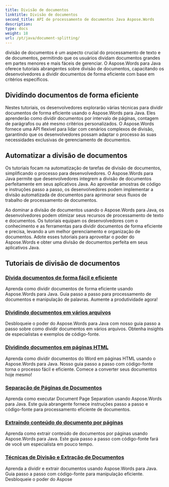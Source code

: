 ```yaml
---
title: Divisão de documentos
linktitle: Divisão de documentos
second_title: API de processamento de documentos Java Aspose.Words
description: 
type: docs
weight: 18
url: /pt/java/document-splitting/
---
```


divisão de documentos é um aspecto crucial do processamento de texto e de documentos, permitindo que os usuários dividam documentos grandes em partes menores e mais fáceis de gerenciar. O Aspose.Words para Java oferece tutoriais abrangentes sobre divisão de documentos, capacitando os desenvolvedores a dividir documentos de forma eficiente com base em critérios específicos.

## Dividindo documentos de forma eficiente

Nestes tutoriais, os desenvolvedores explorarão várias técnicas para dividir documentos de forma eficiente usando o Aspose.Words para Java. Eles aprenderão como dividir documentos por intervalo de páginas, contagem de parágrafos ou até mesmo critérios personalizados. O Aspose.Words fornece uma API flexível para lidar com cenários complexos de divisão, garantindo que os desenvolvedores possam adaptar o processo às suas necessidades exclusivas de gerenciamento de documentos.

## Automatizar a divisão de documentos

Os tutoriais focam na automatização de tarefas de divisão de documentos, simplificando o processo para desenvolvedores. O Aspose.Words para Java permite que desenvolvedores integrem a divisão de documentos perfeitamente em seus aplicativos Java. Ao aproveitar amostras de código e instruções passo a passo, os desenvolvedores podem implementar a divisão automatizada de documentos para aprimorar seus fluxos de trabalho de processamento de documentos.

Ao dominar a divisão de documentos usando o Aspose.Words para Java, os desenvolvedores podem otimizar seus recursos de processamento de texto e documentos. Os tutoriais equipam os desenvolvedores com o conhecimento e as ferramentas para dividir documentos de forma eficiente e precisa, levando a um melhor gerenciamento e organização de documentos. Adote esses tutoriais para aproveitar o poder do Aspose.Words e obter uma divisão de documentos perfeita em seus aplicativos Java.

## Tutoriais de divisão de documentos

### [Divida documentos de forma fácil e eficiente](./split-documents-easily-efficiently/)

Aprenda como dividir documentos de forma eficiente usando Aspose.Words para Java. Guia passo a passo para processamento de documentos e manipulação de palavras. Aumente a produtividade agora!
### [Dividindo documentos em vários arquivos](./splitting-documents-into-multiple-files/)
Desbloqueie o poder do Aspose.Words para Java com nosso guia passo a passo sobre como dividir documentos em vários arquivos. Obtenha insights de especialistas e exemplos de código-fonte.
### [Dividindo documentos em páginas HTML](./splitting-documents-into-html-pages/)
Aprenda como dividir documentos do Word em páginas HTML usando o Aspose.Words para Java. Nosso guia passo a passo com código-fonte torna o processo fácil e eficiente. Comece a converter seus documentos hoje mesmo!
### [Separação de Páginas de Documentos](./document-page-separation/)
Aprenda como executar Document Page Separation usando Aspose.Words para Java. Este guia abrangente fornece instruções passo a passo e código-fonte para processamento eficiente de documentos.
### [Extraindo conteúdo do documento por páginas](./extracting-document-content-pages/)
Aprenda como extrair conteúdo de documentos por páginas usando Aspose.Words para Java. Este guia passo a passo com código-fonte fará de você um especialista em pouco tempo.
### [Técnicas de Divisão e Extração de Documentos](./document-splitting-extraction-techniques/)
Aprenda a dividir e extrair documentos usando Aspose.Words para Java. Guia passo a passo com código-fonte para manipulação eficiente. Desbloqueie o poder do Aspose